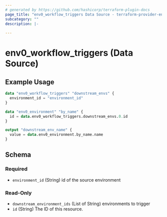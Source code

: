 ```yaml
---
# generated by https://github.com/hashicorp/terraform-plugin-docs
page_title: "env0_workflow_triggers Data Source - terraform-provider-env0"
subcategory: ""
description: |-
  
---
```


# env0_workflow_triggers (Data Source)



## Example Usage

```terraform
data "env0_workflow_triggers" "downstream_envs" {
  environment_id = "environment_id"
}

data "env0_environment" "by_name" {
  id = data.env0_workflow_triggers.downstream_envs.0.id
}

output "downstream_env_name" {
  value = data.env0_environment.by_name.name
}
```

<!-- schema generated by tfplugindocs -->
## Schema

### Required

- `environment_id` (String) id of the source environment

### Read-Only

- `downstream_environment_ids` (List of String) environments to trigger
- `id` (String) The ID of this resource.


